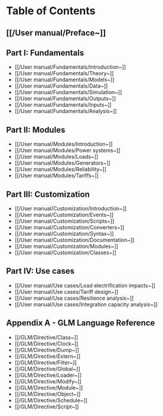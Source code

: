 # Table of Contents

## [[/User manual/Preface~]]

## Part I: Fundamentals
  - [[/User manual/Fundamentals/Introduction~]]
  - [[/User manual/Fundamentals/Theory~]]
  - [[/User manual/Fundamentals/Models~]]
  - [[/User manual/Fundamentals/Data~]]
  - [[/User manual/Fundamentals/Simulation~]]
  - [[/User manual/Fundamentals/Outputs~]]
  - [[/User manual/Fundamentals/Inputs~]]
  - [[/User manual/Fundamentals/Analysis~]]

## Part II: Modules
  - [[/User manual/Modules/Introduction~]]
  - [[/User manual/Modules/Power systems~]]
  - [[/User manual/Modules/Loads~]]
  - [[/User manual/Modules/Generators~]]
  - [[/User manual/Modules/Reliability~]]
  - [[/User manual/Modules/Tariffs~]]

## Part III: Customization
  - [[/User manual/Customization/Introduction~]]
  - [[/User manual/Customization/Events~]]
  - [[/User manual/Customization/Scripts~]]
  - [[/User manual/Customization/Converters~]]
  - [[/User manual/Customization/Syntax~]]
  - [[/User manual/Customization/Documentation~]]
  - [[/User manual/Customization/Modules~]]
  - [[/User manual/Customization/Classes~]]

## Part IV: Use cases
  - [[/User manual/Use cases/Load electrification impacts~]]
  - [[/User manual/Use cases/Tariff design~]]
  - [[/User manual/Use cases/Resilience analysis~]]
  - [[/User manual/Use cases/Integration capacity analysis~]]

## Appendix A - GLM Language Reference
  - [[/GLM/Directive/Class~]]
  - [[/GLM/Directive/Clock~]]
  - [[/GLM/Directive/Dump~]]
  - [[/GLM/Directive/Extern~]]
  - [[/GLM/Directive/Filter~]]
  - [[/GLM/Directive/Global~]]
  - [[/GLM/Directive/Loader~]]
  - [[/GLM/Directive/Modify~]]
  - [[/GLM/Directive/Module~]]
  - [[/GLM/Directive/Object~]]
  - [[/GLM/Directive/Schedule~]]
  - [[/GLM/Directive/Script~]]
  
